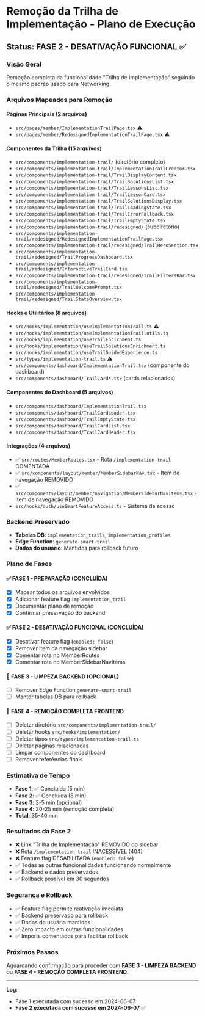 
# Remoção da Trilha de Implementação - Plano de Execução

## Status: FASE 2 - DESATIVAÇÃO FUNCIONAL ✅

### Visão Geral
Remoção completa da funcionalidade "Trilha de Implementação" seguindo o mesmo padrão usado para Networking.

### Arquivos Mapeados para Remoção

#### Páginas Principais (2 arquivos)
- `src/pages/member/ImplementationTrailPage.tsx` ⚠️
- `src/pages/member/RedesignedImplementationTrailPage.tsx` ⚠️

#### Componentes da Trilha (15 arquivos)
- `src/components/implementation-trail/` (diretório completo)
- `src/components/implementation-trail/ImplementationTrailCreator.tsx`
- `src/components/implementation-trail/TrailDisplayContent.tsx`
- `src/components/implementation-trail/TrailSolutionsList.tsx`
- `src/components/implementation-trail/TrailLessonsList.tsx`
- `src/components/implementation-trail/TrailLessonCard.tsx`
- `src/components/implementation-trail/TrailSolutionsDisplay.tsx`
- `src/components/implementation-trail/TrailLoadingState.tsx`
- `src/components/implementation-trail/TrailErrorFallback.tsx`
- `src/components/implementation-trail/TrailEmptyState.tsx`
- `src/components/implementation-trail/redesigned/` (subdiretório)
- `src/components/implementation-trail/redesigned/RedesignedImplementationTrailPage.tsx`
- `src/components/implementation-trail/redesigned/TrailHeroSection.tsx`
- `src/components/implementation-trail/redesigned/TrailProgressDashboard.tsx`
- `src/components/implementation-trail/redesigned/InteractiveTrailCard.tsx`
- `src/components/implementation-trail/redesigned/TrailFiltersBar.tsx`
- `src/components/implementation-trail/redesigned/TrailWelcomePrompt.tsx`
- `src/components/implementation-trail/redesigned/TrailStatsOverview.tsx`

#### Hooks e Utilitários (8 arquivos)
- `src/hooks/implementation/useImplementationTrail.ts` ⚠️
- `src/hooks/implementation/useImplementationTrail.utils.ts`
- `src/hooks/implementation/useTrailEnrichment.ts`
- `src/hooks/implementation/useTrailSolutionsEnrichment.ts`
- `src/hooks/implementation/useTrailGuidedExperience.ts`
- `src/types/implementation-trail.ts` ⚠️
- `src/components/dashboard/ImplementationTrail.tsx` (componente do dashboard)
- `src/components/dashboard/TrailCard*.tsx` (cards relacionados)

#### Componentes do Dashboard (5 arquivos)
- `src/components/dashboard/ImplementationTrail.tsx`
- `src/components/dashboard/TrailCardLoader.tsx`
- `src/components/dashboard/TrailEmptyState.tsx`
- `src/components/dashboard/TrailCardList.tsx`
- `src/components/dashboard/TrailCardHeader.tsx`

#### Integrações (4 arquivos)
- ✅ `src/routes/MemberRoutes.tsx` - Rota `/implementation-trail` COMENTADA
- ✅ `src/components/layout/member/MemberSidebarNav.tsx` - Item de navegação REMOVIDO
- ✅ `src/components/layout/member/navigation/MemberSidebarNavItems.tsx` - Item de navegação REMOVIDO
- `src/hooks/auth/useSmartFeatureAccess.ts` - Sistema de acesso

### Backend Preservado
- **Tabelas DB**: `implementation_trails`, `implementation_profiles` 
- **Edge Function**: `generate-smart-trail`
- **Dados do usuário**: Mantidos para rollback futuro

### Plano de Fases

#### ✅ FASE 1 - PREPARAÇÃO (CONCLUÍDA)
- [x] Mapear todos os arquivos envolvidos
- [x] Adicionar feature flag `implementation_trail` 
- [x] Documentar plano de remoção
- [x] Confirmar preservação do backend

#### ✅ FASE 2 - DESATIVAÇÃO FUNCIONAL (CONCLUÍDA)
- [x] Desativar feature flag (`enabled: false`)
- [x] Remover item da navegação sidebar
- [x] Comentar rota no MemberRoutes
- [x] Comentar rota no MemberSidebarNavItems

#### 🔄 FASE 3 - LIMPEZA BACKEND (OPCIONAL)
- [ ] Remover Edge Function `generate-smart-trail`
- [ ] Manter tabelas DB para rollback

#### 🔄 FASE 4 - REMOÇÃO COMPLETA FRONTEND
- [ ] Deletar diretório `src/components/implementation-trail/`
- [ ] Deletar hooks `src/hooks/implementation/`
- [ ] Deletar tipos `src/types/implementation-trail.ts`
- [ ] Deletar páginas relacionadas
- [ ] Limpar componentes do dashboard
- [ ] Remover referências finais

### Estimativa de Tempo
- **Fase 1**: ✅ Concluída (5 min)
- **Fase 2**: ✅ Concluída (8 min)
- **Fase 3**: 3-5 min (opcional)
- **Fase 4**: 20-25 min (remoção completa)
- **Total**: 35-40 min

### Resultados da Fase 2
- ❌ Link "Trilha de Implementação" REMOVIDO do sidebar
- ❌ Rota `/implementation-trail` INACESSÍVEL (404)
- ❌ Feature flag DESABILITADA (`enabled: false`)
- ✅ Todas as outras funcionalidades funcionando normalmente
- ✅ Backend e dados preservados
- ✅ Rollback possível em 30 segundos

### Segurança e Rollback
- ✅ Feature flag permite reativação imediata
- ✅ Backend preservado para rollback
- ✅ Dados do usuário mantidos
- ✅ Zero impacto em outras funcionalidades
- ✅ Imports comentados para facilitar rollback

### Próximos Passos
Aguardando confirmação para proceder com **FASE 3 - LIMPEZA BACKEND** ou **FASE 4 - REMOÇÃO COMPLETA FRONTEND**.

---
**Log**: 
- Fase 1 executada com sucesso em 2024-06-07
- **Fase 2 executada com sucesso em 2024-06-07** ✅
